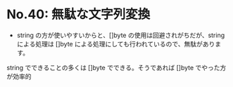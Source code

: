 # No.40: 無駄な文字列変換

* string の方が使いやすいからと、[]byte の使用は回避されがちだが、string による処理は []byte による処理にしても行われているので、無駄があります。

string でできることの多くは []byte でできる。そうであれば []byte でやった方が効率的
